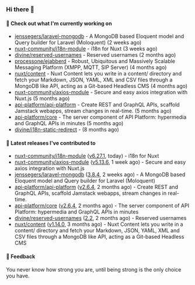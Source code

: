 ### Hi there 👋

#### 👷 Check out what I'm currently working on

- [jenssegers/laravel-mongodb](https://github.com/jenssegers/laravel-mongodb) - A MongoDB based Eloquent model and Query builder for Laravel (Moloquent) (2 weeks ago)
- [nuxt-community/i18n-module](https://github.com/nuxt-community/i18n-module) - i18n for Nuxt (3 weeks ago)
- [divine/reserved-usernames](https://github.com/divine/reserved-usernames) - Reserved usernames (2 months ago)
- [processone/ejabberd](https://github.com/processone/ejabberd) - Robust, Ubiquitous and Massively Scalable Messaging Platform (XMPP, MQTT, SIP Server) (4 months ago)
- [nuxt/content](https://github.com/nuxt/content) - Nuxt Content lets you write in a content/ directory and fetch your Markdown, JSON, YAML, XML and CSV files through a MongoDB like API, acting as a Git-based Headless CMS (4 months ago)
- [nuxt-community/axios-module](https://github.com/nuxt-community/axios-module) - Secure and easy axios integration with Nuxt.js (5 months ago)
- [api-platform/api-platform](https://github.com/api-platform/api-platform) - Create REST and GraphQL APIs, scaffold Jamstack webapps, stream changes in real-time. (5 months ago)
- [api-platform/core](https://github.com/api-platform/core) - The server component of API Platform: hypermedia and GraphQL APIs in minutes (5 months ago)
- [divine/i18n-static-redirect](https://github.com/divine/i18n-static-redirect) -  (8 months ago)

#### 🔭 Latest releases I've contributed to

- [nuxt-community/i18n-module](https://github.com/nuxt-community/i18n-module) ([v6.27.1](https://github.com/nuxt-community/i18n-module/releases/tag/v6.27.1), today) - i18n for Nuxt
- [nuxt-community/axios-module](https://github.com/nuxt-community/axios-module) ([v5.13.6](https://github.com/nuxt-community/axios-module/releases/tag/v5.13.6), 1 week ago) - Secure and easy axios integration with Nuxt.js
- [jenssegers/laravel-mongodb](https://github.com/jenssegers/laravel-mongodb) ([3.8.4](https://github.com/jenssegers/laravel-mongodb/releases/tag/3.8.4), 2 weeks ago) - A MongoDB based Eloquent model and Query builder for Laravel (Moloquent)
- [api-platform/api-platform](https://github.com/api-platform/api-platform) ([v2.6.4](https://github.com/api-platform/api-platform/releases/tag/v2.6.4), 2 months ago) - Create REST and GraphQL APIs, scaffold Jamstack webapps, stream changes in real-time.
- [api-platform/core](https://github.com/api-platform/core) ([v2.6.4](https://github.com/api-platform/core/releases/tag/v2.6.4), 2 months ago) - The server component of API Platform: hypermedia and GraphQL APIs in minutes
- [divine/reserved-usernames](https://github.com/divine/reserved-usernames) ([2.2](https://github.com/divine/reserved-usernames/releases/tag/2.2), 2 months ago) - Reserved usernames
- [nuxt/content](https://github.com/nuxt/content) ([v1.14.0](https://github.com/nuxt/content/releases/tag/v1.14.0), 3 months ago) - Nuxt Content lets you write in a content/ directory and fetch your Markdown, JSON, YAML, XML and CSV files through a MongoDB like API, acting as a Git-based Headless CMS

#### 💬 Feedback
You never know how strong you are, until being strong is the only choice you have.